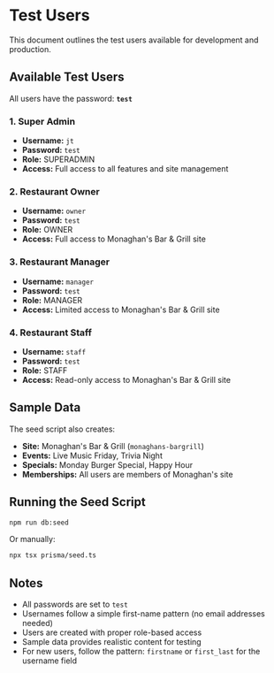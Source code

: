 # Test Users

This document outlines the test users available for development and production.

## Available Test Users

All users have the password: **`test`**

### 1. Super Admin
- **Username:** `jt`
- **Password:** `test`
- **Role:** SUPERADMIN
- **Access:** Full access to all features and site management

### 2. Restaurant Owner
- **Username:** `owner`
- **Password:** `test`
- **Role:** OWNER
- **Access:** Full access to Monaghan's Bar & Grill site

### 3. Restaurant Manager
- **Username:** `manager`
- **Password:** `test`
- **Role:** MANAGER
- **Access:** Limited access to Monaghan's Bar & Grill site

### 4. Restaurant Staff
- **Username:** `staff`
- **Password:** `test`
- **Role:** STAFF
- **Access:** Read-only access to Monaghan's Bar & Grill site

## Sample Data

The seed script also creates:

- **Site:** Monaghan's Bar & Grill (`monaghans-bargrill`)
- **Events:** Live Music Friday, Trivia Night
- **Specials:** Monday Burger Special, Happy Hour
- **Memberships:** All users are members of Monaghan's site

## Running the Seed Script

```bash
npm run db:seed
```

Or manually:
```bash
npx tsx prisma/seed.ts
```

## Notes

- All passwords are set to `test`
- Usernames follow a simple first-name pattern (no email addresses needed)
- Users are created with proper role-based access
- Sample data provides realistic content for testing
- For new users, follow the pattern: `firstname` or `first_last` for the username field
